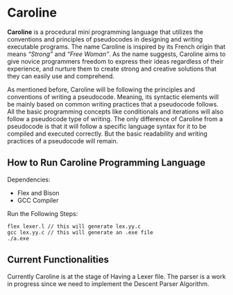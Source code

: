 # Caroline
**Caroline** is a procedural mini programming language that utilizes the conventions and principles of pseudocodes in designing and writing executable programs. The name Caroline is inspired by its French origin that means *“Strong”* and *“Free Woman”*. As the name suggests, Caroline aims to give novice programmers freedom to express their ideas regardless of their experience, and nurture them to create strong and creative solutions that they can easily use and comprehend.

As mentioned before, Caroline will be following the principles and conventions of writing a pseudocode. Meaning, its syntactic elements will be mainly based on common writing practices that a pseudocode follows. All the basic programming concepts like conditionals and iterations will also follow a pseudocode type of writing. The only difference of Caroline from a pseudocode is that it will follow a specific language syntax for it to be compiled and executed correctly. But the basic readability and writing practices of a pseudocode will remain.

## How to Run Caroline Programming Language
Dependencies:
* Flex and Bison
* GCC Compiler

Run the Following Steps:
```
flex lexer.l // this will generate lex.yy.c
gcc lex.yy.c // this will generate an .exe file
./a.exe
```

## Current Functionalities
Currently Caroline is at the stage of Having a Lexer file. The parser is a work in progress since we need to implement the Descent Parser Algorithm.
